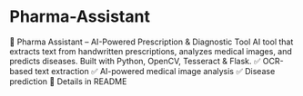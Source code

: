 # Pharma-Assistant
🚀 Pharma Assistant – AI-Powered Prescription &amp; Diagnostic Tool AI tool that extracts text from handwritten prescriptions, analyzes medical images, and predicts diseases. Built with Python, OpenCV, Tesseract &amp; Flask.  ✅ OCR-based text extraction ✅ AI-powered medical image analysis ✅ Disease prediction  🔗 Details in README
